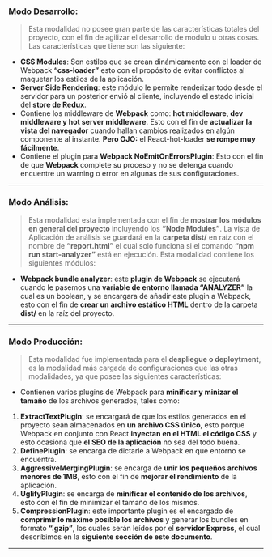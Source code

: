 ### Modo **Desarrollo**:
> Esta modalidad no posee gran parte de las características totales del proyecto, con el fin de agilizar el desarrollo de modulo u otras cosas. Las características que tiene son las siguiente:
+ **CSS Modules**: Son estilos que se crean dinámicamente con el loader de Webpack **“css-loader”** esto con el propósito de evitar conflictos al maquetar los estilos de la aplicación.
+ **Server Side Rendering**: este módulo le permite renderizar todo desde el servidor para un posterior envió al cliente, incluyendo el estado inicial del **store de Redux**.
+ Contiene los middleware de **Webpack** como: **hot middleware, dev middleware y hot server middleware**. Esto con el fin de **actualizar la vista del navegador** cuando hallan cambios realizados en algún componente al instante. **Pero OJO:** el React-hot-loader **se rompe muy fácilmente**.
+ Contiene el plugin para **Webpack NoEmitOnErrorsPlugin**: Esto con el fin de que **Webpack** complete su proceso y no se detenga cuando encuentre un warning o error en algunas de sus configuraciones.
______
### Modo Análisis:
> Esta modalidad esta implementada con el fin de **mostrar los módulos en general del proyecto** incluyendo los **“Node Modules”**. La vista de Aplicación de análisis se guardará en la **carpeta dist/** en raíz con el nombre de **“report.html”** el cual solo funciona si el comando **“npm run start-analyzer”** está en ejecución.
Esta modalidad contiene los siguientes módulos:
+ **Webpack bundle analyzer**: este **plugin de Webpack** se ejecutará cuando le pasemos una **variable de entorno llamada “ANALYZER”** la cual es un boolean, y se encargara de añadir este plugin a Webpack, esto con el fin de **crear un archivo estático HTML** dentro de la carpeta **dist/** en la raíz del proyecto.
______
### Modo Producción:
> Esta modalidad fue implementada para el **despliegue o deploytment**, es la modalidad más cargada de configuraciones que las otras modalidades, ya que posee las siguientes características:
+ Contienen varios plugins de Webpack para **minificar y minizar el tamaño** de los archivos generados, tales como:
1. **ExtractTextPlugin**: se encargará de que los estilos generados en el proyecto sean almacenados en **un archivo CSS único**, esto porque Webpack en conjunto con React **inyectan en el HTML el código CSS** y esto ocasiona que **el SEO de la aplicación** no sea del todo buena.
2. **DefinePlugin**: se encarga de dictarle a Webpack en que entorno se encuentra.
3. **AggressiveMergingPlugin**: se encarga de **unir los pequeños archivos menores de 1MB**, esto con el fin de **mejorar el rendimiento** de la aplicación.
4. **UglifyPlugin**: se encarga de **minificar el contenido de los archivos**, esto con el fin de minimizar el tamaño de los mismos.
5. **CompressionPlugin**: este importante plugin es el encargado de **comprimir lo máximo posible los archivos** y generar los bundles en formato **“.gzip”**, los cuales serán leídos por el **servidor Express**, el cual describimos en la **siguiente sección de este documento**.
______
